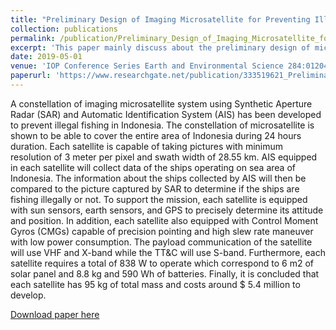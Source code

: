 ```yaml
---
title: "Preliminary Design of Imaging Microsatellite for Preventing Illegal Fishing in Indonesia"
collection: publications
permalink: /publication/Preliminary_Design_of_Imaging_Microsatellite_for_Preventing_Illegal_Fishing_in_Indonesia
excerpt: 'This paper mainly discuss about the preliminary design of microsatellite for vessel detection.'
date: 2019-05-01
venue: 'IOP Conference Series Earth and Environmental Science 284:012042'
paperurl: 'https://www.researchgate.net/publication/333519621_Preliminary_Design_of_Imaging_Microsatellite_for_Preventing_Illegal_Fishing_in_Indonesia'
---
```

A constellation of imaging microsatellite system using Synthetic Aperture Radar (SAR) and Automatic Identification System (AIS) has been developed to prevent illegal fishing in Indonesia. The constellation of microsatellite is shown to be able to cover the entire area of Indonesia during 24 hours duration. Each satellite is capable of taking pictures with minimum resolution of 3 meter per pixel and swath width of 28.55 km. AIS equipped in each satellite will collect data of the ships operating on sea area of Indonesia. The information about the ships collected by AIS will then be compared to the picture captured by SAR to determine if the ships are fishing illegally or not. To support the mission, each satellite is equipped with sun sensors, earth sensors, and GPS to precisely determine its attitude and position. In addition, each satellite also equipped with Control Moment Gyros (CMGs) capable of precision pointing and high slew rate maneuver with low power consumption. The payload communication of the satellite will use VHF and X-band while the TT&C will use S-band. Furthermore, each satellite requires a total of 838 W to operate which correspond to 6 m2 of solar panel and 8.8 kg and 590 Wh of batteries. Finally, it is concluded that each satellite has 95 kg of total mass and costs around $ 5.4 million to develop.

[Download paper here](https://www.researchgate.net/publication/333519621_Preliminary_Design_of_Imaging_Microsatellite_for_Preventing_Illegal_Fishing_in_Indonesiaf)
